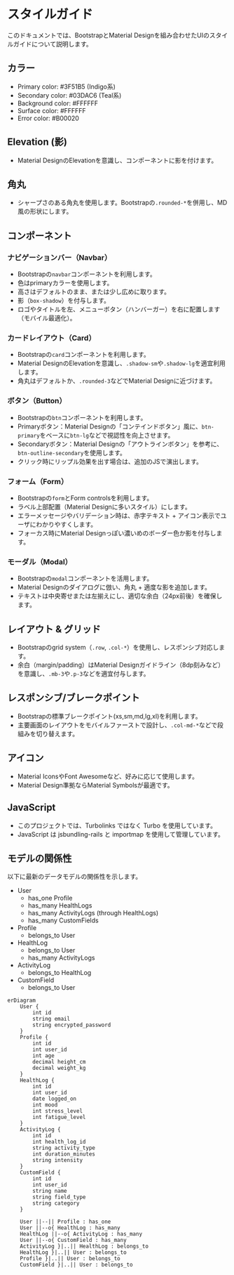 # スタイルガイド

このドキュメントでは、BootstrapとMaterial Designを組み合わせたUIのスタイルガイドについて説明します。

## カラー

- Primary color: #3F51B5 (Indigo系)
- Secondary color: #03DAC6 (Teal系)
- Background color: #FFFFFF
- Surface color: #FFFFFF
- Error color: #B00020

## Elevation (影)

- Material DesignのElevationを意識し、コンポーネントに影を付けます。

## 角丸

- シャープさのある角丸を使用します。Bootstrapの`.rounded-*`を併用し、MD風の形状にします。

## コンポーネント

### ナビゲーションバー（Navbar）

- Bootstrapの`navbar`コンポーネントを利用します。
- 色はprimaryカラーを使用します。
- 高さはデフォルトのまま、または少し広めに取ります。
- 影（`box-shadow`）を付与します。
- ロゴやタイトルを左、メニューボタン（ハンバーガー）を右に配置します（モバイル最適化）。

### カードレイアウト（Card）

- Bootstrapの`card`コンポーネントを利用します。
- Material DesignのElevationを意識し、`.shadow-sm`や`.shadow-lg`を適宜利用します。
- 角丸はデフォルトか、`.rounded-3`などでMaterial Designに近づけます。

### ボタン（Button）

- Bootstrapの`btn`コンポーネントを利用します。
- Primaryボタン：Material Designの「コンテインドボタン」風に、`btn-primary`をベースに`btn-lg`などで視認性を向上させます。
- Secondaryボタン：Material Designの「アウトラインボタン」を参考に、`btn-outline-secondary`を使用します。
- クリック時にリップル効果を出す場合は、追加のJSで演出します。

### フォーム（Form）

- Bootstrapの`form`とForm controlsを利用します。
- ラベル上部配置（Material Designに多いスタイル）にします。
- エラーメッセージやバリデーション時は、赤字テキスト + アイコン表示でユーザにわかりやすくします。
- フォーカス時にMaterial Designっぽい濃いめのボーダー色か影を付与します。

### モーダル（Modal）

- Bootstrapの`modal`コンポーネントを活用します。
- Material Designのダイアログに倣い、角丸 + 適度な影を追加します。
- テキストは中央寄せまたは左揃えにし、適切な余白（24px前後）を確保します。

## レイアウト & グリッド

- Bootstrapのgrid system（`.row`, `.col-*`）を使用し、レスポンシブ対応します。
- 余白（margin/padding）はMaterial Designガイドライン（8dp刻みなど）を意識し、`.mb-3`や`.p-3`などを適宜付与します。

## レスポンシブ/ブレークポイント

- Bootstrapの標準ブレークポイント(xs,sm,md,lg,xl)を利用します。
- 主要画面のレイアウトをモバイルファーストで設計し、`.col-md-*`などで段組みを切り替えます。

## アイコン

- Material IconsやFont Awesomeなど、好みに応じて使用します。
- Material Design準拠ならMaterial Symbolsが最適です。

## JavaScript

- このプロジェクトでは、Turbolinks ではなく Turbo を使用しています。
- JavaScript は jsbundling-rails と importmap を使用して管理しています。

## モデルの関係性

以下に最新のデータモデルの関係性を示します。

* User
    * has_one Profile
    * has_many HealthLogs
    * has_many ActivityLogs (through HealthLogs)
    * has_many CustomFields
* Profile
    * belongs_to User
* HealthLog
    * belongs_to User
    * has_many ActivityLogs
* ActivityLog
    * belongs_to HealthLog
* CustomField
    * belongs_to User

```mermaid
erDiagram
    User {
        int id
        string email
        string encrypted_password
    }
    Profile {
        int id
        int user_id
        int age
        decimal height_cm
        decimal weight_kg
    }
    HealthLog {
        int id
        int user_id
        date logged_on
        int mood
        int stress_level
        int fatigue_level
    }
    ActivityLog {
        int id
        int health_log_id
        string activity_type
        int duration_minutes
        string intensity
    }
    CustomField {
        int id
        int user_id
        string name
        string field_type
        string category
    }

    User ||--|| Profile : has_one
    User ||--o{ HealthLog : has_many
    HealthLog ||--o{ ActivityLog : has_many
    User ||--o{ CustomField : has_many
    ActivityLog }|..|| HealthLog : belongs_to
    HealthLog }|..|| User : belongs_to
    Profile }|..|| User : belongs_to
    CustomField }|..|| User : belongs_to
```
